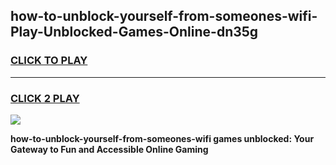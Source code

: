 
## how-to-unblock-yourself-from-someones-wifi-Play-Unblocked-Games-Online-dn35g
<h3>
<a href="https://premium76.site?title=how-to-unblock-yourself-from-someones-wifi&ref=25A">CLICK TO PLAY</a></h3>
<hr>

<h3>
<a href="https://premium76.site?title=how-to-unblock-yourself-from-someones-wifi&ref=25A">CLICK 2 PLAY</a>
  
</h3>

<a href="https://premium76.site?title=how-to-unblock-yourself-from-someones-wifi&ref=25A"><img src="https://clearcache.store/games.png"></a>


**how-to-unblock-yourself-from-someones-wifi games unblocked: Your Gateway to Fun and Accessible Online Gaming**
